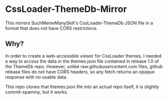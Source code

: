 # CssLoader-ThemeDb-Mirror
This mirrors SuchMemeManySkill's CssLoader-ThemeDb JSON file in a format that does not have CORS restrictions.

## Why?
In order to create a web-accessible viewer for CssLoader themes, I needed a way to access the data in the themes.json file contained in release 1.0 of the ThemeDb repo.
However, unlike raw.githubusercontent.com files, github release files do not have CORS headers, so any fetch returns an opaque response with no usable data.

This repo clones that themes.json file into an actual repo itself, it is slightly commit-spammy, but it works.

